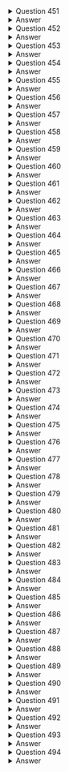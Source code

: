 <details>
  <summary>Question 451</summary>

A company is migrating its applications and databases to the AWS Cloud.
The company will use Amazon Elastic Container Service (Amazon ECS), AWS Direct Connect, and Amazon RDS.
Which activities will be managed by the company's operational team?
(Choose three.)

-   [ ] A. Management of the Amazon RDS infrastructure layer, operating system, and platforms
-   [ ] B. Creation of an Amazon RDS DB instance and configuring the scheduled maintenance window
-   [ ] C. Configuration of additional software components on Amazon ECS for monitoring, patch management, log management, and host intrusion detection
-   [ ] D. Installation of patches for all minor and major database versions for Amazon RDS
-   [ ] E. Ensure the physical security of the Amazon RDS infrastructure in the data center
-   [ ] F. Encryption of the data that moves in transit through Direct Connect

</details>

<details>
  <summary>Answer</summary>

-   [ ] B. Creation of an Amazon RDS DB instance and configuring the scheduled maintenance window
-   [ ] C. Configuration of additional software components on Amazon ECS for monitoring, patch management, log management, and host intrusion detection
-   [ ] F. Encryption of the data that moves in transit through Direct Connect

Why these are the correct answers:

B. Creation of an Amazon RDS DB instance and configuring the scheduled maintenance window

-   [ ] The company is responsible for creating and configuring RDS instances, including setting maintenance windows.

C. Configuration of additional software components on Amazon ECS for monitoring, patch management, log management, and host intrusion detection

-   [ ] The company manages the software and tools within their ECS environment.

F. Encryption of the data that moves in transit through Direct Connect

-   [ ] The company is responsible for securing data in transit, including encryption over Direct Connect.

Why are the other answers wrong?

-   [ ] A and D. AWS manages the underlying infrastructure, OS, and patching for RDS.
-   [ ] E. AWS is responsible for the physical security of its data centers.

Therefore, Options B, C, and F are the activities managed by the company.

</details>
<details>
  <summary>Question 452</summary>

A company runs a Java-based job on an Amazon EC2 instance.
The job runs every hour and takes 10 seconds to run.
The job runs on a scheduled interval and consumes 1 GB of memory.
The CPU utilization of the instance is low except for short surges during which the job uses the maximum CPU available.
The company wants to optimize the costs to run the job.

Which solution will meet these requirements?

-   [ ] A. Use AWS App2Container (A2C) to containerize the job.
    Run the job as an Amazon Elastic Container Service (Amazon ECS) task on AWS Fargate with 0.5 virtual CPU (vCPU) and 1 GB of memory.
-   [ ] B. Copy the code into an AWS Lambda function that has 1 GB of memory.
    Create an Amazon EventBridge scheduled rule to run the code each hour.
-   [ ] C. Use AWS App2Container (A2C) to containerize the job.
    Install the container in the existing Amazon Machine Image (AMI).
    Ensure that the schedule stops the container when the task finishes.
-   [ ] D. Configure the existing schedule to stop the EC2 instance at the completion of the job and restart the EC2 instance when the next job starts.

</details>

<details>
  <summary>Answer</summary>

-   [ ] B. Copy the code into an AWS Lambda function that has 1 GB of memory.
    Create an Amazon EventBridge scheduled rule to run the code each hour.

Why these are the correct answers:

B. Copy the code into an AWS Lambda function that has 1 GB of memory.
Create an Amazon EventBridge scheduled rule to run the code each hour.

-   [ ] AWS Lambda is cost-effective for short-running, event-driven tasks.
-   [ ] EventBridge allows for scheduling Lambda functions, replacing the need for a continuously running EC2 instance.
-   [ ] Lambda's pay-per-use model aligns well with the job's short execution time and intermittent usage.

Why are the other answers wrong?

-   [ ] A. Running the job on Fargate is more expensive than Lambda for short, infrequent tasks.
-   [ ] C. Containerizing the job and running it on the existing EC2 instance does not optimize costs since the instance remains running.
-   [ ] D. Starting and stopping an EC2 instance adds overhead and is less efficient than using Lambda.

Therefore, Option B is the most cost-effective solution.

</details>
<details>
  <summary>Question 453</summary>

A company wants to implement a backup strategy for Amazon EC2 data and multiple Amazon S3 buckets.
Because of regulatory requirements, the company must retain backup files for a specific time period.
The company must not alter the files for the duration of the retention period.

Which solution will meet these requirements?

-   [ ] A. Use AWS Backup to create a backup vault that has a vault lock in governance mode.
    Create the required backup plan.
-   [ ] B. Use Amazon Data Lifecycle Manager to create the required automated snapshot policy.
-   [ ] C. Use Amazon S3 File Gateway to create the backup.
    Configure the appropriate S3 Lifecycle management.
-   [ ] D. Use AWS Backup to create a backup vault that has a vault lock in compliance mode.
    Create the required backup plan.

</details>

<details>
  <summary>Answer</summary>

-   [ ] D. Use AWS Backup to create a backup vault that has a vault lock in compliance mode.
    Create the required backup plan.

Why these are the correct answers:

D. Use AWS Backup to create a backup vault that has a vault lock in compliance mode.
Create the required backup plan.

-   [ ] AWS Backup centralizes backup management across AWS services.
-   [ ] Vault Lock in compliance mode prevents anyone, including the root user, from deleting or altering backups during the retention period, meeting the regulatory requirement.

Why are the other answers wrong?

-   [ ] A. Governance mode allows privileged users to delete backups, which does not meet the requirement of immutability.
-   [ ] B. Data Lifecycle Manager automates snapshot management for EBS volumes but does not cover S3 backups or provide immutable storage.
-   [ ] C. S3 File Gateway is for integrating on-premises applications with S3 and does not provide backup and retention management like AWS Backup.

Therefore, Option D is the only solution that ensures immutable backups with AWS Backup and Vault Lock in compliance mode.

</details>
<details>
  <summary>Question 454</summary>

A company has resources across multiple AWS Regions and accounts.
A newly hired solutions architect discovers a previous employee did not provide details about the resources inventory.
The solutions architect needs to build and map the relationship details of the various workloads across all accounts.
Which solution will meet these requirements in the MOST operationally efficient way?

-   [ ] A. Use AWS Systems Manager Inventory to generate a map view from the detailed view report.
-   [ ] B. Use AWS Step Functions to collect workload details.
    Build architecture diagrams of the workloads manually.
-   [ ] C. Use Workload Discovery on AWS to generate architecture diagrams of the workloads.
-   [ ] D. Use AWS X-Ray to view the workload details.
    Build architecture diagrams with relationships.

</details>

<details>
  <summary>Answer</summary>

-   [ ] C. Use Workload Discovery on AWS to generate architecture diagrams of the workloads.

Why these are the correct answers:

C. Use Workload Discovery on AWS to generate architecture diagrams of the workloads.

-   [ ] Workload Discovery on AWS automatically discovers and maps dependencies between applications and infrastructure, providing a visual representation of workloads.
-   [ ] It reduces the manual effort involved in documenting and understanding complex environments.

Why are the other answers wrong?

-   [ ] A. Systems Manager Inventory collects software and configuration data from EC2 instances but does not provide automated mapping of workload relationships.
-   [ ] B. Using Step Functions to collect details and manually building diagrams is time-consuming and inefficient.
-   [ ] D. AWS X-Ray is for tracing and analyzing distributed applications, not for discovering and mapping infrastructure.

Therefore, Option C is the most operationally efficient solution.

</details>
<details>
  <summary>Question 455</summary>

A company uses AWS Organizations.
The company wants to operate some of its AWS accounts with different budgets.
The company wants to receive alerts and automatically prevent provisioning of additional resources on AWS accounts when the allocated budget threshold is met during a specific period.
Which combination of solutions will meet these requirements? (Choose three.)

-   [ ] A. Use AWS Budgets to create a budget.
    Set the budget amount under the Cost and Usage Reports section of the required AWS accounts.
-   [ ] B. Use AWS Budgets to create a budget.
    Set the budget amount under the Billing dashboards of the required AWS accounts.
-   [ ] C. Create an IAM user for AWS Budgets to run budget actions with the required permissions.
-   [ ] D. Create an IAM role for AWS Budgets to run budget actions with the required permissions.
-   [ ] E. Add an alert to notify the company when each account meets its budget threshold.
    Add a budget action that selects the IAM identity created with the appropriate config rule to prevent provisioning of additional resources.
-   [ ] F. Add an alert to notify the company when each account meets its budget threshold.
    Add a budget action that selects the IAM identity created with the appropriate service control policy (SCP) to prevent provisioning of additional resources.

</details>

<details>
  <summary>Answer</summary>

-   [ ] B. Use AWS Budgets to create a budget.
    Set the budget amount under the Billing dashboards of the required AWS accounts.
-   [ ] D. Create an IAM role for AWS Budgets to run budget actions with the required permissions.
-   [ ] F. Add an alert to notify the company when each account meets its budget threshold.
    Add a budget action that selects the IAM identity created with the appropriate service control policy (SCP) to prevent provisioning of additional resources.

Why these are the correct answers:

B. Use AWS Budgets to create a budget.
Set the budget amount under the Billing dashboards of the required AWS accounts.

-   [ ] AWS Budgets allows you to set custom budgets to track costs.

D. Create an IAM role for AWS Budgets to run budget actions with the required permissions.

-   [ ] An IAM role provides secure permissions for AWS Budgets to take actions.

F. Add an alert to notify the company when each account meets its budget threshold.
Add a budget action that selects the IAM identity created with the appropriate service control policy (SCP) to prevent provisioning of additional resources.

-   [ ] Budget actions can be configured to prevent resource provisioning, and SCPs can enforce these restrictions across accounts.

Why are the other answers wrong?

-   [ ] A. Budget amounts are not set under Cost and Usage Reports.
-   [ ] C. Using an IAM user for budget actions is less secure than using an IAM role.
-   [ ] E. Config rules do not prevent resource provisioning in the same way that SCPs do.

Therefore, Options B, D, and F are the correct solutions.

</details>
<details>
  <summary>Question 456</summary>

A company runs applications on Amazon EC2 instances in one AWS Region.
The company wants to back up the EC2 instances to a second Region.
The company also wants to provision EC2 resources in the second Region and manage the EC2 instances centrally from one AWS account.
Which solution will meet these requirements MOST cost-effectively?

-   [ ] A. Create a disaster recovery (DR) plan that has a similar number of EC2 instances in the second Region.
    Configure data replication.
-   [ ] B. Create point-in-time Amazon Elastic Block Store (Amazon EBS) snapshots of the EC2 instances.
    Copy the snapshots to the second Region periodically.
-   [ ] C. Create a backup plan by using AWS Backup.
    Configure cross-Region backup to the second Region for the EC2 instances.
-   [ ] D. Deploy a similar number of EC2 instances in the second Region.
    Use AWS DataSync to transfer the data from the source Region to the second Region.

</details>

<details>
  <summary>Answer</summary>

-   [ ] C. Create a backup plan by using AWS Backup.
    Configure cross-Region backup to the second Region for the EC2 instances.

Why these are the correct answers:

C. Create a backup plan by using AWS Backup.
Configure cross-Region backup to the second Region for the EC2 instances.

-   [ ] AWS Backup centralizes backup management and supports cross-Region backups.
-   [ ] It provides a cost-effective way to manage backups across Regions.

Why are the other answers wrong?

-   [ ] A. Maintaining a similar number of EC2 instances in the DR Region increases costs.
-   [ ] B. Manually copying EBS snapshots is complex and does not provide centralized management.
-   [ ] D. Using DataSync is for data migration, not for backup and recovery.
    It also involves managing EC2 instances in both Regions.

Therefore, Option C is the most cost-effective and efficient solution.

</details>
<details>
  <summary>Question 457</summary>

A company that uses AWS is building an application to transfer data to a product manufacturer.
The company has its own identity provider (IdP).
The company wants the IdP to authenticate application users while the users use the application to transfer data.
The company must use Applicability Statement 2 (AS2) protocol.

Which solution will meet these requirements?

-   [ ] A. Use AWS DataSync to transfer the data.
    Create an AWS Lambda function for IdP authentication.
-   [ ] B. Use Amazon AppFlow flows to transfer the data.
    Create an Amazon Elastic Container Service (Amazon ECS) task for IdP authentication.
-   [ ] C. Use AWS Transfer Family to transfer the data.
    Create an AWS Lambda function for IdP authentication.
-   [ ] D. Use AWS Storage Gateway to transfer the data.
    Create an Amazon Cognito identity pool for IdP authentication.

</details>

<details>
  <summary>Answer</summary>

-   [ ] C. Use AWS Transfer Family to transfer the data.
    Create an AWS Lambda function for IdP authentication.

Why these are the correct answers:

C. Use AWS Transfer Family to transfer the data.
Create an AWS Lambda function for IdP authentication.

-   [ ] AWS Transfer Family supports the AS2 protocol for secure data transfer.
-   [ ] Lambda functions can be used for custom authentication logic with the company's IdP.

Why are the other answers wrong?

-   [ ] A. AWS DataSync is for large-scale data migration, not for AS2 transfers.
-   [ ] B. Amazon AppFlow is for data transfer between SaaS applications, not for AS2.
-   [ ] D. AWS Storage Gateway is for hybrid cloud storage, not for AS2.
    Amazon Cognito is for user authentication, not IdP integration in this context.

Therefore, Option C is the correct solution.

</details>
<details>
  <summary>Question 458</summary>

A solutions architect is designing a REST API in Amazon API Gateway for a cash payback service.
The application requires 1 GB of memory and 2 GB of storage for its computation resources.
The application will require that the data is in a relational format.
Which additional combination of AWS services will meet these requirements with the LEAST administrative effort? (Choose two.)

-   [ ] A. Amazon EC2
-   [ ] B. AWS Lambda
-   [ ] C. Amazon RDS
-   [ ] D. Amazon DynamoDB
-   [ ] E. Amazon Elastic Kubernetes Services (Amazon EKS)

</details>

<details>
  <summary>Answer</summary>

-   [ ] B. AWS Lambda
-   [ ] C. Amazon RDS

Why these are the correct answers:

B. AWS Lambda

-   [ ] Lambda provides a serverless compute environment that can meet the application's memory and storage requirements with minimal administration.

C. Amazon RDS

-   [ ] Amazon RDS is a managed relational database service that meets the requirement for relational data storage and reduces administrative overhead.

Why are the other answers wrong?

-   [ ] A and E. Amazon EC2 and Amazon EKS require more administrative effort for managing infrastructure.
-   [ ] D. Amazon DynamoDB is a NoSQL database and does not meet the relational data requirement.

Therefore, Options B and C are the most suitable choices.

</details>
<details>
  <summary>Question 459</summary>

A company uses AWS Organizations to run workloads within multiple AWS accounts.
A tagging policy adds department tags to AWS resources when the company creates tags.
An accounting team needs to determine spending on Amazon EC2 consumption.
The accounting team must determine which departments are responsible for the costs regardless of AWS account.
The accounting team has access to AWS Cost Explorer for all AWS accounts within the organization and needs to access all reports from Cost Explorer.
Which solution meets these requirements in the MOST operationally efficient way?

-   [ ] A. From the Organizations management account billing console, activate a user-defined cost allocation tag named department.
    Create one cost report in Cost Explorer grouping by tag name, and filter by EC2.
-   [ ] B. From the Organizations management account billing console, activate an AWS-defined cost allocation tag named department.
    Create one cost report in Cost Explorer grouping by tag name, and filter by EC2.
-   [ ] C. From the Organizations member account billing console, activate a user-defined cost allocation tag named department.
    Create one cost report in Cost Explorer grouping by the tag name, and filter by EC2.
-   [ ] D. From the Organizations member account billing console, activate an AWS-defined cost allocation tag named department.
    Create one cost report in Cost Explorer grouping by tag name, and filter by EC2.

</details>

<details>
  <summary>Answer</summary>

-   [ ] A. From the Organizations management account billing console, activate a user-defined cost allocation tag named department.
    Create one cost report in Cost Explorer grouping by tag name, and filter by EC2.

Why these are the correct answers:

A. From the Organizations management account billing console, activate a user-defined cost allocation tag named department.
Create one cost report in Cost Explorer grouping by tag name, and filter by EC2.

-   [ ] Activating the tag in the management account ensures that the cost allocation tag is applied across all accounts in the organization.
-   [ ] Cost Explorer can then be used to generate a report grouped by the department tag, providing a consolidated view of EC2 spending.

Why are the other answers wrong?

-   [ ] B. AWS-defined cost allocation tags cannot be created or activated by users.
-   [ ] C and D. Activating the tag in a member account does not provide a consolidated view across the organization.

Therefore, Option A is the most operationally efficient solution.

</details>
<details>
  <summary>Question 460</summary>

A company wants to securely exchange data between its software as a service (SaaS) application Salesforce account and Amazon S3.
The company must encrypt the data at rest by using AWS Key Management Service (AWS KMS) customer managed keys (CMKs).
The company must also encrypt the data in transit.
The company has enabled API access for the Salesforce account.

-   [ ] A. Create AWS Lambda functions to transfer the data securely from Salesforce to Amazon S3.
-   [ ] B. Create an AWS Step Functions workflow.
    Define the task to transfer the data securely from Salesforce to Amazon S3.
-   [ ] C. Create Amazon AppFlow flows to transfer the data securely from Salesforce to Amazon S3.
-   [ ] D. Create a custom connector for Salesforce to transfer the data securely from Salesforce to Amazon S3.

</details>

<details>
  <summary>Answer</summary>

-   [ ] C. Create Amazon AppFlow flows to transfer the data securely from Salesforce to Amazon S3.

Why these are the correct answers:

C. Create Amazon AppFlow flows to transfer the data securely from Salesforce to Amazon S3.

-   [ ] Amazon AppFlow is designed for secure data transfer between SaaS applications and AWS services like S3.
-   [ ] AppFlow supports encryption at rest with KMS and encryption in transit.

Why are the other answers wrong?

-   [ ] A. Lambda functions can transfer data but require more custom code and management for security and encryption.
-   [ ] B. Step Functions orchestrate workflows but do not directly transfer data.
    They would need to integrate with other services, adding complexity.
-   [ ] D. Creating a custom connector is more complex and time-consuming than using AppFlow.

Therefore, Option C provides the most straightforward and secure solution.

</details>

<details>
  <summary>Question 461</summary>

A company is developing a mobile gaming app in a single AWS Region.
The app runs on multiple Amazon EC2 instances in an Auto Scaling group.
The company stores the app data in Amazon DynamoDB.
The app communicates by using TCP traffic and UDP traffic between the users and the servers.
The application will be used globally.
The company wants to ensure the lowest possible latency for all users.
Which solution will meet these requirements?

-   [ ] A. Use AWS Global Accelerator to create an accelerator.
    Create an Application Load Balancer (ALB) behind an accelerator endpoint that uses Global Accelerator integration and listening on the TCP and UDP ports.
    Update the Auto Scaling group to register instances on the ALB.
-   [ ] B. Use AWS Global Accelerator to create an accelerator.
    Create a Network Load Balancer (NLB) behind an accelerator endpoint that uses Global Accelerator integration and listening on the TCP and UDP ports.
    Update the Auto Scaling group to register instances on the NLB.
-   [ ] C. Create an Amazon CloudFront content delivery network (CDN) endpoint.
    Create a Network Load Balancer (NLB) behind the endpoint and listening on the TCP and UDP ports.
    Update the Auto Scaling group to register instances on the NLB.
    Update CloudFront to use the NLB as the origin.
-   [ ] D. Create an Amazon CloudFront content delivery network (CDN) endpoint.
    Create an Application Load Balancer (ALB) behind the endpoint and listening on the TCP and UDP ports.
    Update the Auto Scaling group to register instances on the ALB.
    Update CloudFront to use the ALB as the origin.

</details>

<details>
  <summary>Answer</summary>

-   [ ] B. Use AWS Global Accelerator to create an accelerator.
    Create a Network Load Balancer (NLB) behind an accelerator endpoint that uses Global Accelerator integration and listening on the TCP and UDP ports.
    Update the Auto Scaling group to register instances on the NLB.

Why these are the correct answers:

B. Use AWS Global Accelerator to create an accelerator.
Create a Network Load Balancer (NLB) behind an accelerator endpoint that uses Global Accelerator integration and listening on the TCP and UDP ports.
Update the Auto Scaling group to register instances on the NLB.

-   [ ] AWS Global Accelerator improves global application performance by routing traffic through AWS's global network, reducing latency.
-   [ ] Network Load Balancers (NLBs) can handle both TCP and UDP traffic, which is necessary for the gaming app.

Why are the other answers wrong?

-   [ ] A. Application Load Balancers (ALBs) primarily handle HTTP/HTTPS traffic, not general TCP/UDP traffic.
-   [ ] C and D. CloudFront is a CDN designed for caching content, which is not the primary need for a low-latency, real-time gaming application.

Therefore, Option B is the most suitable solution for minimizing latency for global users.

</details>
<details>
  <summary>Question 462</summary>

A company has an application that processes customer orders.
The company hosts the application on an Amazon EC2 instance that saves the orders to an Amazon Aurora database.
Occasionally when traffic is high the workload does not process orders fast enough.
What should a solutions architect do to write the orders reliably to the database as quickly as possible?

-   [ ] A. Increase the instance size of the EC2 instance when traffic is high.
    Write orders to Amazon Simple Notification Service (Amazon SNS).
    Subscribe the database endpoint to the SNS topic.
-   [ ] B. Write orders to an Amazon Simple Queue Service (Amazon SQS) queue.
    Use EC2 instances in an Auto Scaling group behind an Application Load Balancer to read from the SQS queue and process orders into the database.
-   [ ] C. Write orders to Amazon Simple Notification Service (Amazon SNS).
    Subscribe the database endpoint to the SNS topic.
    Use EC2 instances in an Auto Scaling group behind an Application Load Balancer to read from the SNS topic.
-   [ ] D. Write orders to an Amazon Simple Queue Service (Amazon SQS) queue when the EC2 instance reaches CPU threshold limits.
    Use scheduled scaling of EC2 instances in an Auto Scaling group behind an Application Load Balancer to read from the SQS queue and process orders into the database.

</details>

<details>
  <summary>Answer</summary>

-   [ ] B. Write orders to an Amazon Simple Queue Service (Amazon SQS) queue.
    Use EC2 instances in an Auto Scaling group behind an Application Load Balancer to read from the SQS queue and process orders into the database.

Why these are the correct answers:

B. Write orders to an Amazon Simple Queue Service (Amazon SQS) queue.
Use EC2 instances in an Auto Scaling group behind an Application Load Balancer to read from the SQS queue and process orders into the database.

-   [ ] Amazon SQS decouples the order processing from the application, allowing orders to be queued during high traffic.
-   [ ] Auto Scaling groups ensure that there are enough EC2 instances to process the orders from the queue, and the Application Load Balancer distributes the workload.

Why are the other answers wrong?

-   [ ] A. Increasing the EC2 instance size might help temporarily but does not address the queuing of orders during traffic spikes.
    SNS is for pub/sub messaging, not for reliable queuing of order data.
-   [ ] C. Similar to A, SNS is not suitable for reliable order queuing.
-   [ ] D. Scheduled scaling does not react to immediate traffic spikes.
    It also adds complexity compared to Auto Scaling based on queue depth.

Therefore, Option B is the most reliable and scalable solution.

</details>
<details>
  <summary>Question 463</summary>

An IoT company is releasing a mattress that has sensors to collect data about a user's sleep.
The sensors will send data to an Amazon S3 bucket.
The sensors collect approximately 2 MB of data every night for each mattress.
The company must process and summarize the data for each mattress.
The results need to be available as soon as possible.
Data processing will require 1 GB of memory and will finish within 30 seconds.
Which solution will meet these requirements MOST cost-effectively?

-   [ ] A. Use AWS Glue with a Scala job
-   [ ] B. Use Amazon EMR with an Apache Spark script
-   [ ] C. Use AWS Lambda with a Python script
-   [ ] D. Use AWS Glue with a PySpark job

</details>

<details>
  <summary>Answer</summary>

-   [ ] C. Use AWS Lambda with a Python script

Why these are the correct answers:

C. Use AWS Lambda with a Python script

-   [ ] AWS Lambda is cost-effective for event-driven processing of small data sizes.
-   [ ] It can be triggered by S3 events when new data is uploaded.
-   [ ] Lambda supports up to 10 GB of memory and execution times up to 15 minutes, which meets the requirements.

Why are the other answers wrong?

-   [ ] A, B, and D. AWS Glue and Amazon EMR are more suitable for large-scale data processing and analytics.
    They are more expensive and have more overhead for this small-scale, event-driven processing.

Therefore, Option C is the most cost-effective solution.

</details>
<details>
  <summary>Question 464</summary>

A company hosts an online shopping application that stores all orders in an Amazon RDS for PostgreSQL Single-AZ DB instance.
Management wants to eliminate single points of failure and has asked a solutions architect to recommend an approach to minimize database downtime without requiring any changes to the application code.
Which solution meets these requirements?

-   [ ] A. Convert the existing database instance to a Multi-AZ deployment by modifying the database instance and specifying the Multi-AZ option.
-   [ ] B. Create a new RDS Multi-AZ deployment.
    Take a snapshot of the current RDS instance and restore the new Multi-AZ deployment with the snapshot.
-   [ ] C. Create a read-only replica of the PostgreSQL database in another Availability Zone.
    Use Amazon Route 53 weighted record sets to distribute requests across the databases.
-   [ ] D. Place the RDS for PostgreSQL database in an Amazon EC2 Auto Scaling group with a minimum group size of two.
    Use Amazon Route 53 weighted record sets to distribute requests across instances.

</details>

<details>
  <summary>Answer</summary>

-   [ ] A. Convert the existing database instance to a Multi-AZ deployment by modifying the database instance and specifying the Multi-AZ option.

Why these are the correct answers:

A. Convert the existing database instance to a Multi-AZ deployment by modifying the database instance and specifying the Multi-AZ option.

-   [ ] Amazon RDS Multi-AZ provides high availability by synchronously replicating data to a standby instance in a different Availability Zone.
-   [ ] Converting the existing instance is the simplest way to achieve this without application code changes.

Why are the other answers wrong?

-   [ ] B. Creating a new Multi-AZ deployment and restoring from a snapshot involves downtime during the restoration process.
-   [ ] C. Read replicas are for scaling read operations, not for high availability.
    Route 53 weighted record sets do not provide automatic failover.
-   [ ] D. RDS databases cannot run in EC2 Auto Scaling groups.

Therefore, Option A is the best solution for minimizing downtime without application changes.

</details>
<details>
  <summary>Question 465</summary>

A company is developing an application to support customer demands.
The company wants to deploy the application on multiple Amazon EC2 Nitro-based instances within the same Availability Zone.
The company also wants to give the application the ability to write to multiple block storage volumes in multiple EC2 Nitro-based instances simultaneously to achieve higher application availability.
Which solution will meet these requirements?

-   [ ] A. Use General Purpose SSD (gp3) EBS volumes with Amazon Elastic Block Store (Amazon EBS) Multi-Attach
-   [ ] B. Use Throughput Optimized HDD (st1) EBS volumes with Amazon Elastic Block Store (Amazon EBS) Multi-Attach
-   [ ] C. Use Provisioned IOPS SSD (io2) EBS volumes with Amazon Elastic Block Store (Amazon EBS) Multi-Attach
-   [ ] D. Use General Purpose SSD (gp2) EBS volumes with Amazon Elastic Block Store (Amazon EBS) Multi-Attach

</details>

<details>
  <summary>Answer</summary>

-   [ ] C. Use Provisioned IOPS SSD (io2) EBS volumes with Amazon Elastic Block Store (Amazon EBS) Multi-Attach

Why these are the correct answers:

C. Use Provisioned IOPS SSD (io2) EBS volumes with Amazon Elastic Block Store (Amazon EBS) Multi-Attach

-   [ ] Amazon EBS Multi-Attach allows a Provisioned IOPS SSD (io2) volume to be attached to multiple EC2 instances simultaneously.
-   [ ] io2 volumes provide high performance and are suitable for applications requiring concurrent writes.

Why are the other answers wrong?

-   [ ] A, B, and D. General Purpose SSD (gp3 and gp2) and Throughput Optimized HDD (st1) volumes do not support EBS Multi-Attach for concurrent writes.

Therefore, Option C is the only solution that meets the requirements.

</details>
<details>
  <summary>Question 466</summary>

A company designed a stateless two-tier application that uses Amazon EC2 in a single Availability Zone and an Amazon RDS Multi-AZ DB instance.
New company management wants to ensure the application is highly available.
What should a solutions architect do to meet this requirement?

-   [ ] A. Configure the application to use Multi-AZ EC2 Auto Scaling and create an Application Load Balancer
-   [ ] B. Configure the application to take snapshots of the EC2 instances and send them to a different AWS Region
-   [ ] C. Configure the application to use Amazon Route 53 latency-based routing to feed requests to the application
-   [ ] D. Configure Amazon Route 53 rules to handle incoming requests and create a Multi-AZ Application Load Balancer

</details>

<details>
  <summary>Answer</summary>

-   [ ] A. Configure the application to use Multi-AZ EC2 Auto Scaling and create an Application Load Balancer

Why these are the correct answers:

A. Configure the application to use Multi-AZ EC2 Auto Scaling and create an Application Load Balancer

-   [ ] Multi-AZ EC2 Auto Scaling ensures that the application is resilient to AZ failures.
-   [ ] An Application Load Balancer distributes traffic across instances, improving availability.

Why are the other answers wrong?

-   [ ] B. Snapshots are for backup and recovery, not for high availability.
-   [ ] C. Route 53 latency-based routing improves performance but does not provide automatic failover within a single Region.
-   [ ] D. Route 53 rules do not create infrastructure, and ALBs are not inherently Multi-AZ.

Therefore, Option A is the correct solution.

</details>
<details>
  <summary>Question 467</summary>

A company uses AWS Organizations.
A member account has purchased a Compute Savings Plan.
Because of changes in the workloads inside the member account, the account no longer receives the full benefit of the Compute Savings Plan commitment.
The company uses less than 50% of its purchased compute power.
What should the company do?

-   [ ] A. Turn on discount sharing from the Billing Preferences section of the account console in the member account that purchased the Compute Savings Plan.
-   [ ] B. Turn on discount sharing from the Billing Preferences section of the account console in the company's Organizations management account.
-   [ ] C. Migrate additional compute workloads from another AWS account to the account that has the Compute Savings Plan.
-   [ ] D. Sell the excess Savings Plan commitment in the Reserved Instance Marketplace.

</details>

<details>
  <summary>Answer</summary>

-   [ ] B. Turn on discount sharing from the Billing Preferences section of the account console in the company's Organizations management account.

Why these are the correct answers:

B. Turn on discount sharing from the Billing Preferences section of the account console in the company's Organizations management account.

-   [ ] Discount sharing in AWS Organizations allows other accounts to benefit from the Savings Plan, maximizing its utilization.

Why are the other answers wrong?

-   [ ] A. Discount sharing is enabled in the management account, not the member account.
-   [ ] C. Migrating workloads might not be feasible or cost-effective.
-   [ ] D. Savings Plans cannot be sold in the Reserved Instance Marketplace.

Therefore, Option B is the correct solution.

</details>
<details>
  <summary>Question 468</summary>

A company is developing a microservices application that will provide a search catalog for customers.
The company must use REST APIs to present the frontend of the application to users.
The REST APIs must access the backend services that the company hosts in containers in private VPC subnets.
Which solution will meet these requirements?

-   [ ] A. Design a WebSocket API by using Amazon API Gateway.
    Host the application in Amazon Elastic Container Service (Amazon ECS) in a private subnet.
    Create a private VPC link for API Gateway to access Amazon ECS.
-   [ ] B. Design a REST API by using Amazon API Gateway.
    Host the application in Amazon Elastic Container Service (Amazon ECS) in a private subnet.
    Create a private VPC link for API Gateway to access Amazon ECS.
-   [ ] C. Design a WebSocket API by using Amazon API Gateway.
    Host the application in Amazon Elastic Container Service (Amazon ECS) in a private subnet.
    Create a security group for API Gateway to access Amazon ECS.
-   [ ] D. Design a REST API by using Amazon API Gateway.
    Host the application in Amazon Elastic Container Service (Amazon ECS) in a private subnet.
    Create a security group for API Gateway to access Amazon ECS.

</details>

<details>
  <summary>Answer</summary>

-   [ ] B. Design a REST API by using Amazon API Gateway.
    Host the application in Amazon Elastic Container Service (Amazon ECS) in a private subnet.
    Create a private VPC link for API Gateway to access Amazon ECS.

Why these are the correct answers:

B. Design a REST API by using Amazon API Gateway.
Host the application in Amazon Elastic Container Service (Amazon ECS) in a private subnet.
Create a private VPC link for API Gateway to access Amazon ECS.

-   [ ] Amazon API Gateway is used to create REST APIs.
-   [ ] Amazon ECS in a private subnet provides a secure environment for the microservices.
-   [ ] A private VPC link allows API Gateway to access ECS within the VPC without exposing traffic to the internet.

Why are the other answers wrong?

-   [ ] A and C. WebSocket APIs are for real-time, bidirectional communication, not for typical REST API use cases.
-   [ ] D. Security groups provide security but do not enable API Gateway to access ECS in a private subnet in the same way as a VPC link.

Therefore, Option B is the correct solution.

</details>
<details>
  <summary>Question 469</summary>

A company stores raw collected data in an Amazon S3 bucket.
The data is used for several types of analytics on behalf of the company's customers.
The type of analytics requested determines the access pattern on the S3 objects.
The company cannot predict or control the access pattern.
The company wants to reduce its S3 costs.
Which solution will meet these requirements?

-   [ ] A. Use S3 replication to transition infrequently accessed objects to S3 Standard-Infrequent Access (S3 Standard-IA)
-   [ ] B. Use S3 Lifecycle rules to transition objects from S3 Standard to Standard-Infrequent Access (S3 Standard-IA)
-   [ ] C. Use S3 Lifecycle rules to transition objects from S3 Standard to S3 Intelligent-Tiering
-   [ ] D. Use S3 Inventory to identify and transition objects that have not been accessed from S3 Standard to S3 Intelligent-Tiering

</details>

<details>
  <summary>Answer</summary>

-   [ ] C. Use S3 Lifecycle rules to transition objects from S3 Standard to S3 Intelligent-Tiering

Why these are the correct answers:

C. Use S3 Lifecycle rules to transition objects from S3 Standard to S3 Intelligent-Tiering

-   [ ] S3 Intelligent-Tiering automatically optimizes storage costs by moving data to the most cost-effective tier based on access patterns.
-   [ ] S3 Lifecycle rules automate this process.

Why are the other answers wrong?

-   [ ] A and B. S3 Standard-IA is suitable for infrequently accessed data, but since access patterns are unpredictable, Intelligent-Tiering is more efficient.
-   [ ] D. S3 Inventory helps identify object metadata but does not automate the tiering process like Lifecycle rules with Intelligent-Tiering.

Therefore, Option C is the most suitable solution.

</details>
<details>
  <summary>Question 470</summary>

A company has applications hosted on Amazon EC2 instances with IPv6 addresses.
The applications must initiate communications with other external applications using the internet.
However, the company's security policy states that any external service cannot initiate a connection to the EC2 instances.
What should a solutions architect recommend to resolve this issue?

-   [ ] A. Create a NAT gateway and make it the destination of the subnet's route table
-   [ ] B. Create an internet gateway and make it the destination of the subnet's route table
-   [ ] C. Create a virtual private gateway and make it the destination of the subnet's route table
-   [ ] D. Create an egress-only internet gateway and make it the destination of the subnet's route table

</details>

<details>
  <summary>Answer</summary>

-   [ ] D. Create an egress-only internet gateway and make it the destination of the subnet's route table

Why these are the correct answers:

D. Create an egress-only internet gateway and make it the destination of the subnet's route table

-   [ ] An egress-only internet gateway allows EC2 instances with IPv6 addresses to initiate outbound traffic to the internet but prevents inbound traffic.

Why are the other answers wrong?

-   [ ] A. A NAT gateway is for IPv4, not IPv6.
-   [ ] B. An internet gateway allows both inbound and outbound traffic.
-   [ ] C. A virtual private gateway is for VPN connections, not general internet access.

Therefore, Option D is the correct solution.

</details>

<details>
  <summary>Question 471</summary>

A company is creating an application that runs on containers in a VPC.
The application stores and accesses data in an Amazon S3 bucket.
During the development phase, the application will store and access 1 TB of data in Amazon S3 each day.
The company wants to minimize costs and wants to prevent traffic from traversing the internet whenever possible.
Which solution will meet these requirements?

-   [ ] A. Enable S3 Intelligent-Tiering for the S3 bucket
-   [ ] B. Enable S3 Transfer Acceleration for the S3 bucket
-   [ ] C. Create a gateway VPC endpoint for Amazon S3.
    Associate this endpoint with all route tables in the VPC
-   [ ] D. Create an interface endpoint for Amazon S3 in the VPC.
    Associate this endpoint with all route tables in the VPC

</details>

<details>
  <summary>Answer</summary>

-   [ ] C. Create a gateway VPC endpoint for Amazon S3.
    Associate this endpoint with all route tables in the VPC

Why these are the correct answers:

C. Create a gateway VPC endpoint for Amazon S3.
Associate this endpoint with all route tables in the VPC

-   [ ] Gateway VPC endpoints are cost-effective and allow traffic to stay within the AWS network.
-   [ ] They support high throughput and are suitable for large data transfers.

Why are the other answers wrong?

-   [ ] A. S3 Intelligent-Tiering optimizes storage costs but does not prevent traffic from traversing the internet.
-   [ ] B. S3 Transfer Acceleration speeds up transfers over the internet but does not keep traffic within the AWS network.
-   [ ] D. Interface VPC endpoints use PrivateLink and are more expensive than gateway endpoints for S3.

Therefore, Option C is the most cost-effective solution that keeps traffic within the AWS network.

</details>
<details>
  <summary>Question 472</summary>

A company has a mobile chat application with a data store based in Amazon DynamoDB.
Users would like new messages to be read with as little latency as possible.
A solutions architect needs to design an optimal solution that requires minimal application changes.
Which method should the solutions architect select?

-   [ ] A. Configure Amazon DynamoDB Accelerator (DAX) for the new messages table.
    Update the code to use the DAX endpoint.
-   [ ] B. Add DynamoDB read replicas to handle the increased read load.
    Update the application to point to the read endpoint for the read replicas.
-   [ ] C. Double the number of read capacity units for the new messages table in DynamoDB.
    Continue to use the existing DynamoDB endpoint.
-   [ ] D. Add an Amazon ElastiCache for Redis cache to the application stack.
    Update the application to point to the Redis cache endpoint instead of DynamoDB.

</details>

<details>
  <summary>Answer</summary>

-   [ ] A. Configure Amazon DynamoDB Accelerator (DAX) for the new messages table.
    Update the code to use the DAX endpoint.

Why these are the correct answers:

A. Configure Amazon DynamoDB Accelerator (DAX) for the new messages table.
Update the code to use the DAX endpoint.

-   [ ] DAX is a fully managed, highly available, in-memory cache for DynamoDB that reduces read latency.
-   [ ] It requires minimal application changes to point to the DAX endpoint.

Why are the other answers wrong?

-   [ ] B. Read replicas are not available for DynamoDB.
-   [ ] C. Increasing read capacity units increases costs but does not provide the same low latency as DAX.
-   [ ] D. ElastiCache requires significant application changes to implement caching logic.

Therefore, Option A is the most suitable solution.

</details>
<details>
  <summary>Question 473</summary>

A company hosts a website on Amazon EC2 instances behind an Application Load Balancer (ALB).
The website serves static content.
Website traffic is increasing, and the company is concerned about a potential increase in cost.
Which solution is the most cost-effective?

-   [ ] A. Create an Amazon CloudFront distribution to cache state files at edge locations
-   [ ] B. Create an Amazon ElastiCache cluster.
    Connect the ALB to the ElastiCache cluster to serve cached files
-   [ ] C. Create an AWS WAF web ACL and associate it with the ALB.
    Add a rule to the web ACL to cache static files
-   [ ] D. Create a second ALB in an alternative AWS Region.
    Route user traffic to the closest Region to minimize data transfer costs

</details>

<details>
  <summary>Answer</summary>

-   [ ] A. Create an Amazon CloudFront distribution to cache state files at edge locations

Why these are the correct answers:

A. Create an Amazon CloudFront distribution to cache state files at edge locations

-   [ ] Amazon CloudFront is a content delivery network (CDN) that caches static content at edge locations, reducing the load on EC2 instances and lowering costs.

Why are the other answers wrong?

-   [ ] B. ElastiCache is for caching dynamic data, not static files.
    It is also more complex and expensive than CloudFront for this purpose.
-   [ ] C. AWS WAF is a web application firewall and does not cache static files.
-   [ ] D. Creating a second ALB in another Region increases costs and is not necessary for serving static content.

Therefore, Option A is the most cost-effective solution.

</details>
<details>
  <summary>Question 474</summary>

A company has multiple VPCs across AWS Regions to support and run workloads that are isolated from workloads in other Regions.
Because of a recent application launch requirement, the company's VPCs must communicate with all other VPCs across all Regions.
Which solution will meet these requirements with the LEAST amount of administrative effort?

-   [ ] A. Use VPC peering to manage VPC communication in a single Region.
    Use VPC peering across Regions to manage VPC communications.
-   [ ] B. Use AWS Direct Connect gateways across all Regions to connect VPCs across regions and manage VPC communications.
-   [ ] C. Use AWS Transit Gateway to manage VPC communication in a single Region and Transit Gateway peering across Regions to manage VPC communications.
-   [ ] D. Use AWS PrivateLink across all Regions to connect VPCs across Regions and manage VPC communications

</details>

<details>
  <summary>Answer</summary>

-   [ ] C. Use AWS Transit Gateway to manage VPC communication in a single Region and Transit Gateway peering across Regions to manage VPC communications.

Why these are the correct answers:

C. Use AWS Transit Gateway to manage VPC communication in a single Region and Transit Gateway peering across Regions to manage VPC communications.

-   [ ] AWS Transit Gateway simplifies the management of connections between multiple VPCs and across Regions.
-   [ ] It reduces the complexity of managing numerous peering connections.

Why are the other answers wrong?

-   [ ] A. VPC peering becomes complex and difficult to manage as the number of VPCs increases.
-   [ ] B. Direct Connect gateways are for connecting to on-premises networks, not for VPC-to-VPC communication.
-   [ ] D. AWS PrivateLink is for accessing AWS services privately, not for connecting VPCs.

Therefore, Option C is the most efficient solution.

</details>
<details>
  <summary>Question 475</summary>

A company is designing a containerized application that will use Amazon Elastic Container Service (Amazon ECS).
The application needs to access a shared file system that is highly durable and can recover data to another AWS Region with a recovery point objective (RPO) of 8 hours.
The file system needs to provide a mount target in each Availability Zone within a Region.
A solutions architect wants to use AWS Backup to manage the replication to another Region.
Which solution will meet these requirements?

-   [ ] A. Amazon FSx for Windows File Server with a Multi-AZ deployment
-   [ ] B. Amazon FSx for NetApp ONTAP with a Multi-AZ deployment
-   [ ] C. Amazon Elastic File System (Amazon EFS) with the Standard storage class
-   [ ] D. Amazon FSx for OpenZFS

</details>

<details>
  <summary>Answer</summary>

-   [ ] C. Amazon Elastic File System (Amazon EFS) with the Standard storage class

Why these are the correct answers:

C. Amazon Elastic File System (Amazon EFS) with the Standard storage class

-   [ ] Amazon EFS provides a scalable, durable file system that can be mounted by multiple ECS tasks across Availability Zones.
-   [ ] AWS Backup can be used to back up EFS file systems for disaster recovery.

Why are the other answers wrong?

-   [ ] A, B, and D. Amazon FSx for Windows File Server, FSx for NetApp ONTAP, and FSx for OpenZFS are not designed to be mounted by multiple ECS tasks across Availability Zones in the same way as EFS.

Therefore, Option C is the correct solution.

</details>
<details>
  <summary>Question 476</summary>

A company is expecting rapid growth in the near future.
A solutions architect needs to configure existing users and grant permissions to new users on AWS.
The solutions architect has decided to create IAM groups.
Which additional action is the MOST secure way to grant permissions to the new users?

-   [ ] A. Apply service control policies (SCPs) to manage access permissions
-   [ ] B. Create IAM roles that have least privilege permission.
    Attach the roles to the IAM groups
-   [ ] C. Create an IAM policy that grants least privilege permission.
    Attach the policy to the IAM groups
-   [ ] D. Create IAM roles.
    Associate the roles with a permissions boundary that defines the maximum permissions

</details>

<details>
  <summary>Answer</summary>

-   [ ] C. Create an IAM policy that grants least privilege permission.
    Attach the policy to the IAM groups

Why these are the correct answers:

C. Create an IAM policy that grants least privilege permission.
Attach the policy to the IAM groups

-   [ ] IAM policies are the standard way to grant permissions to IAM users, groups, and roles.
-   [ ] Attaching a policy to a group allows you to manage permissions for multiple users efficiently.
-   [ ] Least privilege ensures that users have only the necessary permissions.

Why are the other answers wrong?

-   [ ] A. SCPs are used to manage permissions at the AWS Organizations level, not for granting permissions to individual users or groups.
-   [ ] B. Roles are typically assumed by AWS services or applications, not attached to IAM groups.
-   [ ] D. Permission boundaries set the maximum permissions that a role can have but do not grant permissions directly to users.

Therefore, Option C is the most secure and appropriate way to grant permissions.

</details>

<details>
  <summary>Question 477</summary>

A group requires permissions to list an Amazon S3 bucket and delete objects from that bucket.
An administrator has created the following IAM policy to provide access to the bucket and applied that policy to the group.
The group is not able to delete objects in the bucket.
The company follows least-privilege access rules.

```json
{
  "Version": "2012-10-17",
  "Statement": [
    {
      "Action": [
        "s3:ListBucket"
      ],
      "Resource": [
        "arn:aws:s3:::bucket-name"
      ],
      "Effect": "Allow"
    },
    {
      "Action": [
        "s3:DeleteObject"
      ],
      "Resource": [],
      "Effect": "Allow"
    }
  ]
}
```

Which statement should a solutions architect add to the policy to correct bucket access?

-   [ ] A.

```json
{
  "Action": [
    "s3:\*Object"
  ],
  "Resource": [
    "arn:aws:s3:::bucket-name/\*"
  ],
  "Effect": "Allow"
}
```

-   [ ] B.

```json
{
  "Action": [
    "s3:\*"
  ],
  "Resource": [
    "arn:aws:s3:::bucket-name/\*"
  ],
  "Effect": "Allow"
}
```

-   [ ] C.

```json
{
  "Action": [
    "s3:DeleteObject"
  ],
  "Resource": [
    "arn:aws:s3:::bucket-name\*"
  ],
  "Effect": "Allow"
}
```

-   [ ] D.

```json
{
  "Action": [
    "s3:DeleteObject"
  ],
  "Resource": [
    "arn:aws:s3:::bucket-name/\*"
  ],
  "Effect": "Allow"
}
```

</details>

<details>
  <summary>Answer</summary>

- [ ] D.

```json
{
  "Action": [
    "s3:DeleteObject"
  ],
  "Resource": [
    "arn:aws:s3:::bucket-name/\*"
  ],
  "Effect": "Allow"
}
```

Why D is the correct answer:

- [ ] The original policy was missing the Resource for the s3:DeleteObject action.
- [ ] The correct Resource should specify the objects within the bucket using arn:aws:s3:::bucket-name/*.

Why are the other answers wrong?

- [ ] A and B. Using s3:*Object or s3:* grants more permissions than necessary, violating the least-privilege principle.
- [ ] C. arn:aws:s3:::bucket-name* is an invalid ARN format.

Therefore, Option D is the correct and most secure solution.

</details>

<details>
  <summary>Question 478</summary>

A law firm needs to share information with the public.
The information includes hundreds of files that must be publicly readable.
Modifications or deletions of the files by anyone before a designated future date are prohibited.
Which solution will meet these requirements in the MOST secure way?

-   [ ] A. Upload all files to an Amazon S3 bucket that is configured for static website hosting.
    Grant read-only IAM permissions to any AWS principals that access the S3 bucket until the designated date.
-   [ ] B. Create a new Amazon S3 bucket with S3 Versioning enabled.
    Use S3 Object Lock with a retention period in accordance with the designated date.
    Configure the S3 bucket for static website hosting.
    Set an S3 bucket policy to allow read-only access to the objects.
-   [ ] C. Create a new Amazon S3 bucket with S3 Versioning enabled.
    Configure an event trigger to run an AWS Lambda function in case of object modification or deletion.
    Configure the Lambda function to replace the objects with the original versions from a private S3 bucket.
-   [ ] D. Upload all files to an Amazon S3 bucket that is configured for static website hosting.
    Select the folder that contains the files.
    Use S3 Object Lock with a retention period in accordance with the designated date.
    Grant read-only IAM permissions to any AWS principals that access the S3 bucket.

</details>

<details>
  <summary>Answer</summary>

-   [ ] B. Create a new Amazon S3 bucket with S3 Versioning enabled.
    Use S3 Object Lock with a retention period in accordance with the designated date.
    Configure the S3 bucket for static website hosting.
    Set an S3 bucket policy to allow read-only access to the objects.

Why these are the correct answers:

B. Create a new Amazon S3 bucket with S3 Versioning enabled.
Use S3 Object Lock with a retention period in accordance with the designated date.
Configure the S3 bucket for static website hosting.
Set an S3 bucket policy to allow read-only access to the objects.

-   [ ] S3 Object Lock prevents objects from being deleted or modified for a specified retention period.
-   [ ] S3 Versioning protects against accidental deletions.
-   [ ] Static website hosting allows public access to the files.
-   [ ] An S3 bucket policy grants read-only access.

Why are the other answers wrong?

-   [ ] A. IAM permissions do not prevent authorized users from modifying or deleting objects.
-   [ ] C. Using Lambda functions to restore objects is complex and less secure than S3 Object Lock.
-   [ ] D. S3 Object Lock cannot be applied to a folder in S3.

Therefore, Option B is the most secure and efficient solution.

</details>
<details>
  <summary>Question 479</summary>

A company is making a prototype of the infrastructure for its new website by manually provisioning the necessary infrastructure.
This infrastructure includes an Auto Scaling group, an Application Load Balancer and an Amazon RDS database.
After the configuration has been thoroughly validated, the company wants the capability to immediately deploy the infrastructure for development and production use in two Availability Zones in an automated fashion.
What should a solutions architect recommend to meet these requirements?

-   [ ] A. Use AWS Systems Manager to replicate and provision the prototype infrastructure in two Availability Zones
-   [ ] B. Define the infrastructure as a template by using the prototype infrastructure as a guide.
    Deploy the infrastructure with AWS CloudFormation.
-   [ ] C. Use AWS Config to record the inventory of resources that are used in the prototype infrastructure.
    Use AWS Config to deploy the prototype infrastructure into two Availability Zones.
-   [ ] D. Use AWS Elastic Beanstalk and configure it to use an automated reference to the prototype infrastructure to automatically deploy new environments in two Availability Zones.

</details>

<details>
  <summary>Answer</summary>

-   [ ] B. Define the infrastructure as a template by using the prototype infrastructure as a guide.
    Deploy the infrastructure with AWS CloudFormation.

Why these are the correct answers:

B. Define the infrastructure as a template by using the prototype infrastructure as a guide.
Deploy the infrastructure with AWS CloudFormation.

-   [ ] AWS CloudFormation allows you to define infrastructure as code, enabling automated and repeatable deployments.
-   [ ] It ensures consistency and reduces manual errors.

Why are the other answers wrong?

-   [ ] A. AWS Systems Manager is for managing EC2 instances, not for provisioning infrastructure.
-   [ ] C. AWS Config records configuration changes but does not deploy infrastructure.
-   [ ] D. Elastic Beanstalk is for deploying applications, not for defining and deploying infrastructure components like Auto Scaling groups and load balancers.

Therefore, Option B is the most appropriate solution.

</details>
<details>
  <summary>Question 480</summary>

A business application is hosted on Amazon EC2 and uses Amazon S3 for encrypted object storage.
The chief information security officer has directed that no application traffic between the two services should traverse the public internet.
Which capability should the solutions architect use to meet the compliance requirements?

-   [ ] A. AWS Key Management Service (AWS KMS)
-   [ ] B. VPC endpoint
-   [ ] C. Private subnet
-   [ ] D. Virtual private gateway

</details>

<details>
  <summary>Answer</summary>

-   [ ] B. VPC endpoint

Why these are the correct answers:

B. VPC endpoint

-   [ ] VPC endpoints enable private connections to AWS services like S3 without using the internet.
-   [ ] They keep traffic within the AWS network.

Why are the other answers wrong?

-   [ ] A. AWS KMS is for managing encryption keys, not for network traffic routing.
-   [ ] C. Private subnets provide network isolation within a VPC but do not prevent traffic from leaving the VPC to access S3.
-   [ ] D. A virtual private gateway is for connecting to on-premises networks, not for S3 access.

Therefore, Option B is the correct solution.

</details>

<details>
  <summary>Question 481</summary>

A company hosts a three-tier web application in the AWS Cloud.
A Multi-AZ Amazon RDS for MySQL server forms the database layer Amazon ElastiCache forms the cache layer.
The company wants a caching strategy that adds or updates data in the cache when a customer adds an item to the database.
The data in the cache must always match the data in the database.

Which solution will meet these requirements?

-   [ ] A. Implement the lazy loading caching strategy
-   [ ] B. Implement the write-through caching strategy
-   [ ] C. Implement the adding TTL caching strategy
-   [ ] D. Implement the AWS AppConfig caching strategy

</details>

<details>
  <summary>Answer</summary>

-   [ ] B. Implement the write-through caching strategy

Why these are the correct answers:

B. Implement the write-through caching strategy

-   [ ] Write-through caching ensures that data is written to both the cache and the database simultaneously, maintaining data consistency.

Why are the other answers wrong?

-   [ ] A. Lazy loading only loads data into the cache when it is first requested, which does not guarantee that the cache is updated when a customer adds an item.
-   [ ] C. Adding TTL (Time To Live) involves setting an expiration time for cached data, which does not ensure immediate cache updates when the database is updated.
-   [ ] D. AWS AppConfig is for application configuration management, not for caching strategies.

Therefore, Option B is the correct solution.

</details>
<details>
  <summary>Question 482</summary>

A company wants to migrate 100 GB of historical data from an on-premises location to an Amazon S3 bucket.
The company has a 100 megabits per second (Mbps) internet connection on premises.
The company needs to encrypt the data in transit to the S3 bucket.
The company will store new data directly in Amazon S3.
Which solution will meet these requirements with the LEAST operational overhead?

-   [ ] A. Use the s3 sync command in the AWS CLI to move the data directly to an S3 bucket
-   [ ] B. Use AWS DataSync to migrate the data from the on-premises location to an S3 bucket
-   [ ] C. Use AWS Snowball to move the data to an S3 bucket
-   [ ] D. Set up an IPsec VPN from the on-premises location to AWS.
    Use the s3 cp command in the AWS CLI to move the data directly to an S3 bucket

</details>

<details>
  <summary>Answer</summary>

-   [ ] B. Use AWS DataSync to migrate the data from the on-premises location to an S3 bucket

Why these are the correct answers:

B. Use AWS DataSync to migrate the data from the on-premises location to an S3 bucket

-   [ ] AWS DataSync automates and accelerates data transfer between on-premises storage and Amazon S3.
-   [ ] It handles encryption in transit and minimizes operational overhead.

Why are the other answers wrong?

-   [ ] A and D. Using the AWS CLI or setting up an IPsec VPN requires more manual configuration and management.
-   [ ] C. AWS Snowball is for large-scale data transfers and is not suitable for only 100 GB of data.

Therefore, Option B is the most efficient solution.

</details>
<details>
  <summary>Question 483</summary>

A company containerized a Windows job that runs on .NET 6 Framework under a Windows container.
The company wants to run this job in the AWS Cloud.
The job runs every 10 minutes.
The job's runtime varies between 1 minute and 3 minutes.
Which solution will meet these requirements MOST cost-effectively?

-   [ ] A. Create an AWS Lambda function based on the container image of the job.
    Configure Amazon EventBridge to invoke the function every 10 minutes.
-   [ ] B. Use AWS Batch to create a job that uses AWS Fargate resources.
    Configure the job scheduling to run every 10 minutes.
-   [ ] C. Use Amazon Elastic Container Service (Amazon ECS) on AWS Fargate to run the job.
    Create a scheduled task based on the container image of the job to run every 10 minutes.
-   [ ] D. Use Amazon Elastic Container Service (Amazon ECS) on AWS Fargate to run the job.
    Create a standalone task based on the container image of the job.
    Use Windows task scheduler to run the job every 10 minutes.

</details>

<details>
  <summary>Answer</summary>

-   [ ] C. Use Amazon Elastic Container Service (Amazon ECS) on AWS Fargate to run the job.
    Create a scheduled task based on the container image of the job to run every 10 minutes.

Why these are the correct answers:

C. Use Amazon Elastic Container Service (Amazon ECS) on AWS Fargate to run the job.
Create a scheduled task based on the container image of the job to run every 10 minutes.

-   [ ] Amazon ECS on Fargate is cost-effective for running containerized applications without managing the underlying infrastructure.
-   [ ] Scheduled tasks in ECS allow for automated execution of the job at regular intervals.

Why are the other answers wrong?

-   [ ] A. Lambda has limitations on runtime for container images, and it may not be suitable for jobs that can run up to 3 minutes.
-   [ ] B. AWS Batch is designed for batch processing and is more suitable for large-scale, long-running jobs, not for short, frequent tasks.
-   [ ] D. Using Windows task scheduler adds complexity and requires managing a separate scheduling mechanism.

Therefore, Option C is the most cost-effective and efficient solution.

</details>
<details>
  <summary>Question 484</summary>

A company wants to move from many standalone AWS accounts to a consolidated, multi-account architecture.
The company plans to create many new AWS accounts for different business units.
The company needs to authenticate access to these AWS accounts by using a centralized corporate directory service.
Which combination of actions should a solutions architect recommend to meet these requirements? (Choose two.)

-   [ ] A. Create a new organization in AWS Organizations with all features turned on.
    Create the new AWS accounts in the organization.
-   [ ] B. Set up an Amazon Cognito identity pool.
    Configure AWS IAM Identity Center (AWS Single Sign-On) to accept Amazon Cognito authentication.
-   [ ] C. Configure a service control policy (SCP) to manage the AWS accounts.
    Add AWS IAM Identity Center (AWS Single Sign-On) to AWS Directory Service.
-   [ ] D. Create a new organization in AWS Organizations.
    Configure the organization's authentication mechanism to use AWS Directory Service directly.
-   [ ] E. Set up AWS IAM Identity Center (AWS Single Sign-On) in the organization.
    Configure IAM Identity Center, and integrate it with the company's corporate directory service.

</details>

<details>
  <summary>Answer</summary>

-   [ ] A. Create a new organization in AWS Organizations with all features turned on.
    Create the new AWS accounts in the organization.
-   [ ] E. Set up AWS IAM Identity Center (AWS Single Sign-On) in the organization.
    Configure IAM Identity Center, and integrate it with the company's corporate directory service.

Why these are the correct answers:

A. Create a new organization in AWS Organizations with all features turned on.
Create the new AWS accounts in the organization.

-   [ ] AWS Organizations provides centralized management of multiple AWS accounts.

E. Set up AWS IAM Identity Center (AWS Single Sign-On) in the organization.
Configure IAM Identity Center, and integrate it with the company's corporate directory service.

-   [ ] AWS IAM Identity Center (successor to AWS SSO) enables centralized authentication using a corporate directory.

Why are the other answers wrong?

-   [ ] B. Amazon Cognito is for customer identity and access management, not for internal corporate directory integration.
-   [ ] C. SCPs manage permissions, not authentication.
-   [ ] D. AWS Organizations does not directly integrate with AWS Directory Service for authentication.
    IAM Identity Center is needed.

Therefore, Options A and E are the correct solutions.

</details>
<details>
  <summary>Question 485</summary>

A company is looking for a solution that can store video archives in AWS from old news footage.
The company needs to minimize costs and will rarely need to restore these files.
When the files are needed, they must be available in a maximum of five minutes.
What is the MOST cost-effective solution?

-   [ ] A. Store the video archives in Amazon S3 Glacier and use Expedited retrievals.
-   [ ] B. Store the video archives in Amazon S3 Glacier and use Standard retrievals.
-   [ ] C. Store the video archives in Amazon S3 Standard-Infrequent Access (S3 Standard-IA).
-   [ ] D. Store the video archives in Amazon S3 One Zone-Infrequent Access (S3 One Zone-IA).

</details>

<details>
  <summary>Answer</summary>

-   [ ] A. Store the video archives in Amazon S3 Glacier and use Expedited retrievals.

Why these are the correct answers:

A. Store the video archives in Amazon S3 Glacier and use Expedited retrievals.

-   [ ] Amazon S3 Glacier is the most cost-effective storage for archiving data.
-   [ ] Expedited retrievals allow for access to data within minutes.

Why are the other answers wrong?

-   [ ] B. Standard retrievals from Glacier take several hours, which does not meet the 5-minute requirement.
-   [ ] C and D. S3 Standard-IA and S3 One Zone-IA are more expensive than Glacier and are designed for more frequent access.

Therefore, Option A is the most cost-effective solution that meets the retrieval time requirement.

</details>
<details>
  <summary>Question 486</summary>

A company is building a three-tier application on AWS.
The presentation tier will serve a static website The logic tier is a containerized application.
This application will store data in a relational database.
The company wants to simplify deployment and to reduce operational costs.
Which solution will meet these requirements?

-   [ ] A. Use Amazon S3 to host static content.
    Use Amazon Elastic Container Service (Amazon ECS) with AWS Fargate for compute power.
    Use a managed Amazon RDS cluster for the database.
-   [ ] B. Use Amazon CloudFront to host static content.
    Use Amazon Elastic Container Service (Amazon ECS) with Amazon EC2 for compute power.
    Use a managed Amazon RDS cluster for the database.
-   [ ] C. Use Amazon S3 to host static content.
    Use Amazon Elastic Kubernetes Service (Amazon EKS) with AWS Fargate for compute power.
    Use a managed Amazon RDS cluster for the database.
-   [ ] D. Use Amazon EC2 Reserved Instances to host static content.
    Use Amazon Elastic Kubernetes Service (Amazon EKS) with Amazon EC2 for compute power.
    Use a managed Amazon RDS cluster for the database.

</details>

<details>
  <summary>Answer</summary>

-   [ ] A. Use Amazon S3 to host static content.
    Use Amazon Elastic Container Service (Amazon ECS) with AWS Fargate for compute power.
    Use a managed Amazon RDS cluster for the database.

Why these are the correct answers:

A. Use Amazon S3 to host static content.
Use Amazon Elastic Container Service (Amazon ECS) with AWS Fargate for compute power.
Use a managed Amazon RDS cluster for the database.

-   [ ] Amazon S3 is cost-effective for hosting static content.
-   [ ] Amazon ECS with Fargate simplifies container deployment and management.
-   [ ] Managed RDS clusters reduce operational overhead for databases.

Why are the other answers wrong?

-   [ ] B. CloudFront is a CDN and is not necessary for hosting all static content.
    EC2 requires more management than Fargate.
-   [ ] C. EKS is more complex than ECS and is not needed for a simple containerized application.
-   [ ] D. EC2 Reserved Instances are for long-running workloads, not for hosting static content.
    EKS is more complex than ECS.

Therefore, Option A is the most straightforward and cost-effective solution.

</details>
<details>
  <summary>Question 487</summary>

A company seeks a storage solution for its application. The solution must be highly available and scalable.
The solution also must function as a file system be mountable by multiple Linux instances in AWS and on premises through native protocols, and have no minimum size requirements.
The company has set up a Site-to-Site VPN for access from its on-premises network to its VPC.
Which storage solution meets these requirements?

-   [ ] A. Amazon FSx Multi-AZ deployments
-   [ ] B. Amazon Elastic Block Store (Amazon EBS) Multi-Attach volumes
-   [ ] C. Amazon Elastic File System (Amazon EFS) with multiple mount targets
-   [ ] D. Amazon Elastic File System (Amazon EFS) with a single mount target and multiple access points

</details>

<details>
  <summary>Answer</summary>

-   [ ] C. Amazon Elastic File System (Amazon EFS) with multiple mount targets

Why these are the correct answers:

C. Amazon Elastic File System (Amazon EFS) with multiple mount targets

-   [ ] Amazon EFS provides a scalable, highly available file system that can be mounted by multiple Linux instances.
-   [ ] It supports access from both AWS and on-premises via Site-to-Site VPN.

Why are the other answers wrong?

-   [ ] A. Amazon FSx is not designed to be mounted by multiple Linux instances both in AWS and on-premises using native protocols.
-   [ ] B. EBS Multi-Attach allows attaching a volume to multiple EC2 instances but is not designed for on-premises access or as a file system.
-   [ ] D. EFS access points manage access but do not change the mount target behavior.

Therefore, Option C is the correct solution.

</details>
<details>
  <summary>Question 488</summary>

A 4-year-old media company is using the AWS Organizations all features feature set to organize its AWS accounts.
According to the company's finance team, the billing information on the member accounts must not be accessible to anyone, including the root user of the member accounts.
Which solution will meet these requirements?

-   [ ] A. Add all finance team users to an IAM group.
    Attach an AWS managed policy named Billing to the group.
-   [ ] B. Attach an identity-based policy to deny access to the billing information to all users, including the root user.
-   [ ] C. Create a service control policy (SCP) to deny access to the billing information.
    Attach the SCP to the root organizational unit (OU).
-   [ ] D. Convert from the Organizations all features feature set to the Organizations consolidated billing feature set.

</details>

<details>
  <summary>Answer</summary>

-   [ ] C. Create a service control policy (SCP) to deny access to the billing information.
    Attach the SCP to the root organizational unit (OU).

Why these are the correct answers:

C. Create a service control policy (SCP) to deny access to the billing information.
Attach the SCP to the root organizational unit (OU).

-   [ ] Service Control Policies (SCPs) allow you to centrally manage permissions for all accounts in your AWS Organization.
-   [ ] SCPs can deny access to billing information, even to the root user.

Why are the other answers wrong?

-   [ ] A. IAM policies grant permissions but cannot override the root user's access to billing information.
-   [ ] B. Identity-based policies cannot deny access to the root user.
-   [ ] D. Consolidated billing simplifies billing but does not prevent access to billing information.

Therefore, Option C is the correct solution.

</details>
<details>
  <summary>Question 489</summary>

An ecommerce company runs an application in the AWS Cloud that is integrated with an on-premises warehouse solution.
The company uses Amazon Simple Notification Service (Amazon SNS) to send order messages to an on-premises HTTPS endpoint so the warehouse application can process the orders.
The local data center team has detected that some of the order messages were not received.
A solutions architect needs to retain messages that are not delivered and analyze the messages for up to 14 days.
Which solution will meet these requirements with the LEAST development effort?

-   [ ] A. Configure an Amazon SNS dead letter queue that has an Amazon Kinesis Data Stream target with a retention period of 14 days.
-   [ ] B. Add an Amazon Simple Queue Service (Amazon SQS) queue with a retention period of 14 days between the application and Amazon SNS.
-   [ ] C. Configure an Amazon SNS dead letter queue that has an Amazon Simple Queue Service (Amazon SQS) target with a retention period of 14 days.
-   [ ] D. Configure an Amazon SNS dead letter queue that has an Amazon DynamoDB target with a TTL attribute set for a retention period of 14 days.

</details>

<details>
  <summary>Answer</summary>

-   [ ] C. Configure an Amazon SNS dead letter queue that has an Amazon Simple Queue Service (Amazon SQS) target with a retention period of 14 days.

Why these are the correct answers:

C. Configure an Amazon SNS dead letter queue that has an Amazon Simple Queue Service (Amazon SQS) target with a retention period of 14 days.

-   [ ] SNS dead letter queues (DLQs) allow you to retain undeliverable messages.
-   [ ] SQS provides a queue with a configurable retention period, making it suitable for storing and analyzing failed messages.

Why are the other answers wrong?

-   [ ] A. Kinesis Data Streams are for real-time data streaming, not for storing undelivered messages.
-   [ ] B. Adding an SQS queue between the application and SNS requires more development effort to modify the application.
-   [ ] D. DynamoDB is a NoSQL database and is not the most efficient way to store and analyze messages compared to SQS.

Therefore, Option C is the most efficient solution with the least development effort.

</details>
<details>
  <summary>Question 490</summary>

A gaming company uses Amazon DynamoDB to store user information such as geographic location, player data, and leaderboards.
The company needs to configure continuous backups to an Amazon S3 bucket with a minimal amount of coding.
The backups must not affect availability of the application and must not affect the read capacity units (RCUs) that are defined for the table.
Which solution meets these requirements?

-   [ ] A. Use an Amazon EMR cluster.
    Create an Apache Hive job to back up the data to Amazon S3.
-   [ ] B. Export the data directly from DynamoDB to Amazon S3 with continuous backups.
    Turn on point-in-time recovery for the table.
-   [ ] C. Configure Amazon DynamoDB Streams.
    Create an AWS Lambda function to consume the stream and export the data to an Amazon S3 bucket.
-   [ ] D. Create an AWS Lambda function to export the data from the database tables to Amazon S3 on a regular basis.
    Turn on point-in-time recovery for the table.

</details>

<details>
  <summary>Answer</summary>

-   [ ] B. Export the data directly from DynamoDB to Amazon S3 with continuous backups.
    Turn on point-in-time recovery for the table.

Why these are the correct answers:

B. Export the data directly from DynamoDB to Amazon S3 with continuous backups.
Turn on point-in-time recovery for the table.

-   [ ] DynamoDB's point-in-time recovery (PITR) provides continuous backups without affecting application availability or RCUs.
-   [ ] It allows you to restore the table to any point in time within the retention period.

Why are the other answers wrong?

-   [ ] A. EMR and Apache Hive are complex and not cost-effective for simple backups.
-   [ ] C. DynamoDB Streams capture changes to the table but do not provide a full backup solution.
    Lambda functions would require more coding.
-   [ ] D. Lambda functions for regular exports require coding and can affect RCUs.

Therefore, Option B is the most efficient and least disruptive solution.

</details>

<details>
  <summary>Question 491</summary>

A solutions architect is designing an asynchronous application to process credit card data validation requests for a bank.
The application must be secure and be able to process each request at least once.
Which solution will meet these requirements MOST cost-effectively?

-   [ ] A. Use AWS Lambda event source mapping.
    Set Amazon Simple Queue Service (Amazon SQS) standard queues as the event source.
    Use AWS Key Management Service (SSE-KMS) for encryption.
    Add the kms:Decrypt permission for the Lambda execution role.
-   [ ] B. Use AWS Lambda event source mapping.
    Use Amazon Simple Queue Service (Amazon SQS) FIFO queues as the event source.
    Use SQS managed encryption keys (SSE-SQS) for encryption.
    Add the encryption key invocation permission for the Lambda function.
-   [ ] C. Use the AWS Lambda event source mapping.
    Set Amazon Simple Queue Service (Amazon SQS) FIFO queues as the event source.
    Use AWS KMS keys (SSE-KMS).
    Add the kms:Decrypt permission for the Lambda execution role.
-   [ ] D. Use the AWS Lambda event source mapping.
    Set Amazon Simple Queue Service (Amazon SQS) standard queues as the event source.
    Use AWS KMS keys (SSE-KMS) for encryption.
    Add the encryption key invocation permission for the Lambda function.

</details>

<details>
  <summary>Answer</summary>

-   [ ] A. Use AWS Lambda event source mapping.
    Set Amazon Simple Queue Service (Amazon SQS) standard queues as the event source.
    Use AWS Key Management Service (SSE-KMS) for encryption.
    Add the kms:Decrypt permission for the Lambda execution role.

Why these are the correct answers:

A. Use AWS Lambda event source mapping.
Set Amazon Simple Queue Service (Amazon SQS) standard queues as the event source.
Use AWS Key Management Service (SSE-KMS) for encryption.
Add the kms:Decrypt permission for the Lambda execution role.

-   [ ] SQS standard queues provide at-least-once delivery, ensuring that each request is processed.
-   [ ] Lambda event source mapping simplifies processing items from SQS.
-   [ ] SSE-KMS encryption secures the data, and granting `kms:Decrypt` permission allows Lambda to decrypt the data.

Why are the other answers wrong?

-   [ ] B and C. FIFO queues are for ordered delivery, which is not a requirement here, and they are generally more expensive than standard queues.
-   [ ] D. The `kms:Decrypt` permission is correct for Lambda to decrypt data encrypted with SSE-KMS.
    The encryption key invocation permission is not the correct permission in this scenario.

Therefore, Option A is the most cost-effective and correct solution.

</details>
<details>
  <summary>Question 492</summary>

A company has multiple AWS accounts for development work.
Some staff consistently use oversized Amazon EC2 instances, which causes the company to exceed the yearly budget for the development accounts.
The company wants to centrally restrict the creation of AWS resources in these accounts.
Which solution will meet these requirements with the LEAST development effort?

-   [ ] A. Develop AWS Systems Manager templates that use an approved EC2 creation process.
    Use the approved Systems Manager templates to provision EC2 instances.
-   [ ] B. Use AWS Organizations to organize the accounts into organizational units (OUs).
    Define and attach a service control policy (SCP) to control the usage of EC2 instance types.
-   [ ] C. Configure an Amazon EventBridge rule that invokes an AWS Lambda function when an EC2 instance is created.
    Stop disallowed EC2 instance types.
-   [ ] D. Set up AWS Service Catalog products for the staff to create the allowed EC2 instance types.
    Ensure that staff can deploy EC2 instances only by using the Service Catalog products.

</details>

<details>
  <summary>Answer</summary>

-   [ ] B. Use AWS Organizations to organize the accounts into organizational units (OUs).
    Define and attach a service control policy (SCP) to control the usage of EC2 instance types.

Why these are the correct answers:

B. Use AWS Organizations to organize the accounts into organizational units (OUs).
Define and attach a service control policy (SCP) to control the usage of EC2 instance types.

-   [ ] AWS Organizations allows you to centrally manage AWS accounts.
-   [ ] Service Control Policies (SCPs) enable you to control which AWS services and actions are available to users and roles in those accounts.
-   [ ] This approach requires minimal development effort.

Why are the other answers wrong?

-   [ ] A. Systems Manager templates do not prevent users from creating EC2 instances outside the templates.
-   [ ] C. EventBridge and Lambda can stop instances but do not prevent their creation, and this approach requires more development.
-   [ ] D. Service Catalog requires significant setup and does not strictly prevent users from using other methods to create EC2 instances.

Therefore, Option B is the most efficient solution.

</details>
<details>
  <summary>Question 493</summary>

A company wants to use artificial intelligence (AI) to determine the quality of its customer service calls.
The company currently manages calls in four different languages, including English.
The company will offer new languages in the future.
The company does not have the resources to regularly maintain machine learning (ML) models.
The company needs to create written sentiment analysis reports from the customer service call recordings.
The customer service call recording text must be translated into English.

Which combination of steps will meet these requirements? (Choose three.)

-   [ ] A. Use Amazon Comprehend to translate the audio recordings into English.
-   [ ] B. Use Amazon Lex to create the written sentiment analysis reports.
-   [ ] C. Use Amazon Polly to convert the audio recordings into text.
-   [ ] D. Use Amazon Transcribe to convert the audio recordings in any language into text.
-   [ ] E. Use Amazon Translate to translate text in any language to English.
-   [ ] F. Use Amazon Comprehend to create the sentiment analysis reports.

</details>

<details>
  <summary>Answer</summary>

-   [ ] D. Use Amazon Transcribe to convert the audio recordings in any language into text.
-   [ ] E. Use Amazon Translate to translate text in any language to English.
-   [ ] F. Use Amazon Comprehend to create the sentiment analysis reports.

Why these are the correct answers:

D. Use Amazon Transcribe to convert the audio recordings in any language into text.

-   [ ] Amazon Transcribe converts audio into text, supporting multiple languages.

E. Use Amazon Translate to translate text in any language to English.

-   [ ] Amazon Translate translates text from various languages to English.

F. Use Amazon Comprehend to create the sentiment analysis reports.

-   [ ] Amazon Comprehend performs sentiment analysis on text.

Why are the other answers wrong?

-   [ ] A. Comprehend does not translate audio recordings.
-   [ ] B. Amazon Lex is for building conversational interfaces, not for sentiment analysis reports.
-   [ ] C. Amazon Polly converts text to speech, not the other way around.

Therefore, Options D, E, and F are the correct solutions.

</details>
<details>
  <summary>Question 494</summary>

A company uses Amazon EC2 instances to host its internal systems.
As part of a deployment operation, an administrator tries to use the AWS CLI to terminate an EC2 instance.
However, the administrator receives a 403 (Access Denied) error message.
The administrator is using an IAM role that has the following IAM policy attached:

```json
{
  "Version": "2012-10-17",
  "Statement": [
    {
      "Effect": "Allow",
      "Action": [
        "ec2:TerminateInstances"
      ],
      "Resource": [
        "\*"
      ]
    },
    {
      "Effect": "Deny",
      "Action": [
        "ec2:TerminateInstances"
      ],
      "Condition": {
        "NotIpAddress": {
          "aws:SourceIp": [
            "192.0.2.0/24",
            "203.0.113.0/24"
          ]
        }
      },
      "Resource": [
        "\*"
      ]
    }
  ]
}

```

What is the cause of the unsuccessful request?

-   [ ] A. The EC2 instance has a resource-based policy with a Deny statement.
-   [ ] B. The principal has not been specified in the policy statement.
-   [ ] C. The "Action" field does not grant the actions that are required to terminate the EC2 instance.
-   [ ] D. The request to terminate the EC2 instance does not originate from the CIDR blocks 192.0.2.0/24 or 203.0.113.0/24.

</details>

<details>
  <summary>Answer</summary>

-   [ ] D. The request to terminate the EC2 instance does not originate from the CIDR blocks 192.0.2.0/24 or 203.0.113.0/24.

Why these are the correct answers:

D. The request to terminate the EC2 instance does not originate from the CIDR blocks 192.0.2.0/24 or 203.0.113.0/24.

-   [ ] The deny statement in the IAM policy explicitly denies the ec2:TerminateInstances action if the request does not come from the specified IP address ranges.

Why are the other answers wrong?

-   [ ] A. EC2 instances do not have resource-based policies that would cause this issue.
-   [ ] B. The principal (the IAM role) is implicitly specified when the policy is attached to it.
-   [ ] C. The "Action" field correctly specifies ec2:TerminateInstances.

Therefore, Option D is the correct reason for the access denial.

</details>










